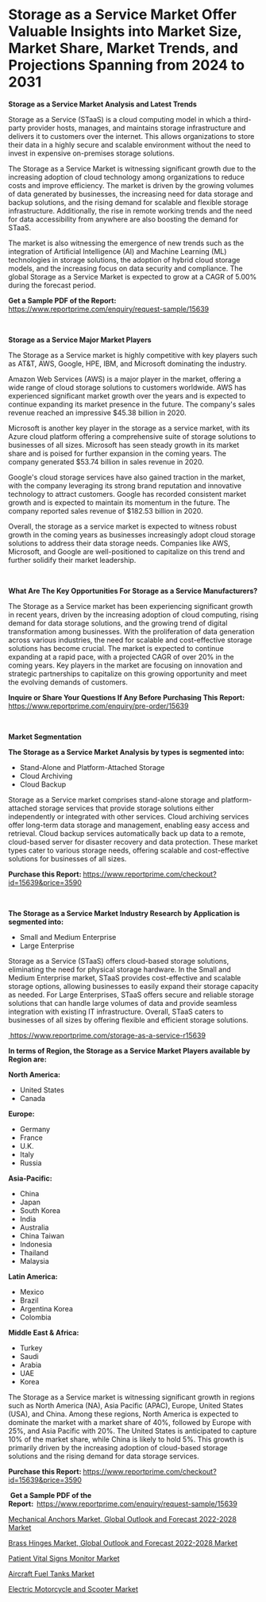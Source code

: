 <p><h1>Storage as a Service Market Offer Valuable Insights into Market Size, Market Share, Market Trends, and Projections Spanning from 2024 to 2031</h1></p><p><strong>Storage as a Service Market Analysis and Latest Trends</strong></p>
<p><p>Storage as a Service (STaaS) is a cloud computing model in which a third-party provider hosts, manages, and maintains storage infrastructure and delivers it to customers over the internet. This allows organizations to store their data in a highly secure and scalable environment without the need to invest in expensive on-premises storage solutions.</p><p>The Storage as a Service Market is witnessing significant growth due to the increasing adoption of cloud technology among organizations to reduce costs and improve efficiency. The market is driven by the growing volumes of data generated by businesses, the increasing need for data storage and backup solutions, and the rising demand for scalable and flexible storage infrastructure. Additionally, the rise in remote working trends and the need for data accessibility from anywhere are also boosting the demand for STaaS.</p><p>The market is also witnessing the emergence of new trends such as the integration of Artificial Intelligence (AI) and Machine Learning (ML) technologies in storage solutions, the adoption of hybrid cloud storage models, and the increasing focus on data security and compliance. The global Storage as a Service Market is expected to grow at a CAGR of 5.00% during the forecast period.</p></p>
<p><strong>Get a Sample PDF of the Report:&nbsp;</strong> <a href="https://www.reportprime.com/enquiry/request-sample/15639">https://www.reportprime.com/enquiry/request-sample/15639</a></p>
<p>&nbsp;</p>
<p><strong>Storage as a Service Major Market Players</strong></p>
<p><p>The Storage as a Service market is highly competitive with key players such as AT&T, AWS, Google, HPE, IBM, and Microsoft dominating the industry.</p><p>Amazon Web Services (AWS) is a major player in the market, offering a wide range of cloud storage solutions to customers worldwide. AWS has experienced significant market growth over the years and is expected to continue expanding its market presence in the future. The company's sales revenue reached an impressive $45.38 billion in 2020.</p><p>Microsoft is another key player in the storage as a service market, with its Azure cloud platform offering a comprehensive suite of storage solutions to businesses of all sizes. Microsoft has seen steady growth in its market share and is poised for further expansion in the coming years. The company generated $53.74 billion in sales revenue in 2020.</p><p>Google's cloud storage services have also gained traction in the market, with the company leveraging its strong brand reputation and innovative technology to attract customers. Google has recorded consistent market growth and is expected to maintain its momentum in the future. The company reported sales revenue of $182.53 billion in 2020.</p><p>Overall, the storage as a service market is expected to witness robust growth in the coming years as businesses increasingly adopt cloud storage solutions to address their data storage needs. Companies like AWS, Microsoft, and Google are well-positioned to capitalize on this trend and further solidify their market leadership.</p></p>
<p>&nbsp;</p>
<p><strong>What Are The Key Opportunities For Storage as a Service Manufacturers?</strong></p>
<p><p>The Storage as a Service market has been experiencing significant growth in recent years, driven by the increasing adoption of cloud computing, rising demand for data storage solutions, and the growing trend of digital transformation among businesses. With the proliferation of data generation across various industries, the need for scalable and cost-effective storage solutions has become crucial. The market is expected to continue expanding at a rapid pace, with a projected CAGR of over 20% in the coming years. Key players in the market are focusing on innovation and strategic partnerships to capitalize on this growing opportunity and meet the evolving demands of customers.</p></p>
<p><strong>Inquire or Share Your Questions If Any Before Purchasing This Report:</strong> <a href="https://www.reportprime.com/enquiry/pre-order/15639">https://www.reportprime.com/enquiry/pre-order/15639</a></p>
<p>&nbsp;</p>
<p><strong>Market Segmentation</strong></p>
<p><strong>The Storage as a Service Market Analysis by types is segmented into:</strong></p>
<p><ul><li>Stand-Alone and Platform-Attached Storage</li><li>Cloud Archiving</li><li>Cloud Backup</li></ul></p>
<p><p>Storage as a Service market comprises stand-alone storage and platform-attached storage services that provide storage solutions either independently or integrated with other services. Cloud archiving services offer long-term data storage and management, enabling easy access and retrieval. Cloud backup services automatically back up data to a remote, cloud-based server for disaster recovery and data protection. These market types cater to various storage needs, offering scalable and cost-effective solutions for businesses of all sizes.</p></p>
<p><strong>Purchase this Report:&nbsp;</strong><a href="https://www.reportprime.com/checkout?id=15639&price=3590">https://www.reportprime.com/checkout?id=15639&price=3590</a></p>
<p>&nbsp;</p>
<p><strong>The Storage as a Service Market Industry Research by Application is segmented into:</strong></p>
<p><ul><li>Small and Medium Enterprise</li><li>Large Enterprise</li></ul></p>
<p><p>Storage as a Service (STaaS) offers cloud-based storage solutions, eliminating the need for physical storage hardware. In the Small and Medium Enterprise market, STaaS provides cost-effective and scalable storage options, allowing businesses to easily expand their storage capacity as needed. For Large Enterprises, STaaS offers secure and reliable storage solutions that can handle large volumes of data and provide seamless integration with existing IT infrastructure. Overall, STaaS caters to businesses of all sizes by offering flexible and efficient storage solutions.</p></p>
<p><a href="https://www.reportprime.com/storage-as-a-service-r15639">&nbsp;https://www.reportprime.com/storage-as-a-service-r15639</a></p>
<p><strong>In terms of Region, the Storage as a Service Market Players available by Region are:</strong></p>
<p>
    <p> <strong> North America: </strong>
        <ul>
            <li>United States</li>
            <li>Canada</li>
        </ul>
        </p> 
    <p> <strong> Europe: </strong>
        <ul>
            <li>Germany</li>
            <li>France</li>
            <li>U.K.</li>
            <li>Italy</li>
            <li>Russia</li>
        </ul>
        </p> 
    <p> <strong> Asia-Pacific: </strong>
        <ul>
            <li>China</li>
            <li>Japan</li>
            <li>South Korea</li>
            <li>India</li>
            <li>Australia</li>
            <li>China Taiwan</li>
            <li>Indonesia</li>
            <li>Thailand</li>
            <li>Malaysia</li>
        </ul>
        </p> 
    <p> <strong> Latin America: </strong>
        <ul>
            <li>Mexico</li>
            <li>Brazil</li>
            <li>Argentina Korea</li>
            <li>Colombia</li>
        </ul>
        </p> 
    <p> <strong> Middle East & Africa: </strong>
        <ul>
            <li>Turkey</li>
            <li>Saudi</li>
            <li>Arabia</li>
            <li>UAE</li>
            <li>Korea</li>
        </ul>
    </p>
    </p>
<p><p>The Storage as a Service market is witnessing significant growth in regions such as North America (NA), Asia Pacific (APAC), Europe, United States (USA), and China. Among these regions, North America is expected to dominate the market with a market share of 40%, followed by Europe with 25%, and Asia Pacific with 20%. The United States is anticipated to capture 10% of the market share, while China is likely to hold 5%. This growth is primarily driven by the increasing adoption of cloud-based storage solutions and the rising demand for data storage services.</p></p>
<p><strong>Purchase this Report: </strong><a href="https://www.reportprime.com/checkout?id=15639&price=3590">https://www.reportprime.com/checkout?id=15639&price=3590</a></p>
<p>&nbsp;<strong>Get a Sample PDF of the Report:&nbsp;&nbsp;</strong><a href="https://www.reportprime.com/enquiry/request-sample/15639">https://www.reportprime.com/enquiry/request-sample/15639</a></p>
<p><strong></strong></p>
<p><p><a href="https://issuu.com/reportprime-2/docs/mechanical-anchors-market-global-ou_fcf9a8ca2a78b7">Mechanical Anchors Market, Global Outlook and Forecast 2022-2028 Market</a></p><p><a href="https://issuu.com/reportprime-2/docs/brass-hinges-market-global-outlook-_efb67abf568fb9">Brass Hinges Market, Global Outlook and Forecast 2022-2028 Market</a></p><p><a href="https://medium.com/@elzaziemann1943/patient-vital-signs-monitor-industry-sector-new-technologies-and-market-impact-forecasted-for-9d5847b3414f">Patient Vital Signs Monitor Market</a></p><p><a href="https://github.com/nathandecarvalho/Market-Research-Report-List-5/blob/main/aircraft-fuel-tanks-market.md">Aircraft Fuel Tanks Market</a></p><p><a href="https://github.com/julyju69/Market-Research-Report-List-5/blob/main/electric-motorcycle-and-scooter-market.md">Electric Motorcycle and Scooter Market</a></p></p>